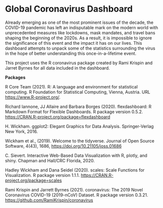 # Global Coronavirus Dashboard

Already emerging as one of the most prominent issues of the decade, the COVID-19 pandemic has left an indisputable mark on the modern world with unprecedented measures like lockdowns, mask mandates, and travel bans shaping the beginning of the 2020s. As a result, it is impossible to ignore the significance of this event and the impact it has on our lives. This dashboard attempts to unpack some of the statistics surrounding the virus in the hope of better understanding this once-in-a-lifetime event.

This project uses the R coronavirus package created by Rami Krispin and Jarret Byrnes for all data included in the dashboard.

**Packages**

R Core Team (2021). R: A language and environment for statistical computing. R Foundation for Statistical Computing, Vienna, Austria. URL
  https://www.R-project.org/.
  
Richard Iannone, JJ Allaire and Barbara Borges (2020). flexdashboard: R Markdown Format for Flexible Dashboards. R package version 0.5.2.
  https://CRAN.R-project.org/package=flexdashboard
  
H. Wickham. ggplot2: Elegant Graphics for Data Analysis. Springer-Verlag New York, 2016.
  
Wickham et al., (2019). Welcome to the tidyverse. Journal of Open Source Software, 4(43), 1686, https://doi.org/10.21105/joss.01686

C. Sievert. Interactive Web-Based Data Visualization with R, plotly, and shiny. Chapman and Hall/CRC Florida, 2020.

Hadley Wickham and Dana Seidel (2020). scales: Scale Functions for Visualization. R package version 1.1.1.
  https://CRAN.R-project.org/package=scales
  
Rami Krispin and Jarrett Byrnes (2021). coronavirus: The 2019 Novel Coronavirus COVID-19 (2019-nCoV) Dataset. R package version 0.3.21.
  https://github.com/RamiKrispin/coronavirus
